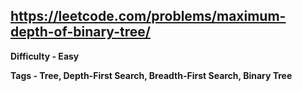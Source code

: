 ## https://leetcode.com/problems/maximum-depth-of-binary-tree/

**Difficulty - Easy**

**Tags - Tree, Depth-First Search, Breadth-First Search, Binary Tree**
